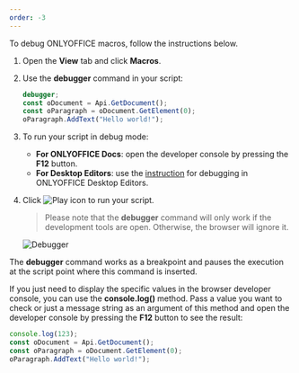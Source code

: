 ```yaml
---
order: -3
---
```


To debug ONLYOFFICE macros, follow the instructions below.

1. Open the **View** tab and click **Macros**.

2. Use the **debugger** command in your script:

   <!-- This code is related to macros. -->

   <!-- eslint-skip -->

   ``` ts
   debugger;
   const oDocument = Api.GetDocument();
   const oParagraph = oDocument.GetElement(0);
   oParagraph.AddText("Hello world!");
   ```

3. To run your script in debug mode:

   - **For ONLYOFFICE Docs**: open the developer console by pressing the **F12** button.
   - **For Desktop Editors**: use the [instruction](../../../Desktop%20Editors/Usage%20API/Debugging/index.md) for debugging in ONLYOFFICE Desktop Editors.

4. Click ![Play icon](/assets/images/plugins/play.svg) to run your script.

   > Please note that the **debugger** command will only work if the development tools are open. Otherwise, the browser will ignore it.

   ![Debugger](/assets/images/plugins/debugger.png)

The **debugger** command works as a breakpoint and pauses the execution at the script point where this command is inserted.

If you just need to display the specific values in the browser developer console, you can use the **console.log()** method. Pass a value you want to check or just a message string as an argument of this method and open the developer console by pressing the **F12** button to see the result:

<!-- This code is related to macros. -->

<!-- eslint-skip -->

``` ts
console.log(123);
const oDocument = Api.GetDocument();
const oParagraph = oDocument.GetElement(0);
oParagraph.AddText("Hello world!");
```
